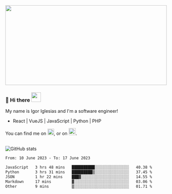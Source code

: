 <img src="https://c.tenor.com/KjVxfRrrncUAAAAd/matrix.gif" width="100%" height="250px">

### 🔭 Hi there <img src="https://raw.githubusercontent.com/MartinHeinz/MartinHeinz/master/wave.gif" width="30px">


My name is Igor Iglesias and I'm a software engineer!
<br>

<ul>
  <li> React | VueJS | JavaScript | Python | PHP </li>
</ul>
You can find me on <a href="https://twitter.com/IgorIglesias5"><img src="https://i.imgur.com/JLLlB5S.png" width="20px"></a>, or on <a href="https://www.linkedin.com/in/igor-iglesias-62478428/"><img src="https://i.imgur.com/PXyIkWx.png" width="22px"></a>.

<br>
<br>

![GitHub stats](https://github-readme-stats.vercel.app/api?username=igoiglesias&show_icons=true&count_private=true&theme=chartreuse-dark&hide_title=true)

<!--START_SECTION:waka-->

```txt
From: 10 June 2023 - To: 17 June 2023

JavaScript   3 hrs 48 mins   ██████████░░░░░░░░░░░░░░░   40.38 %
Python       3 hrs 31 mins   █████████▒░░░░░░░░░░░░░░░   37.45 %
JSON         1 hr 22 mins    ███▓░░░░░░░░░░░░░░░░░░░░░   14.55 %
Markdown     17 mins         ▓░░░░░░░░░░░░░░░░░░░░░░░░   03.06 %
Other        9 mins          ▒░░░░░░░░░░░░░░░░░░░░░░░░   01.71 %
```

<!--END_SECTION:waka-->
